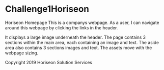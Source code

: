 # Challenge1Horiseon
Horiseon Homepage
This is a companys webpage. 
As a user, I can navigate around this webpage by clicking the links in the header.


 It displays a large image underneath the header. The page contains 3 sections within the main area, each containing an image and text. The aside area also contains 3 sections images and  text. The assets move with the webpage sizing.


Copyright 2019 Horiseon Solution Services


